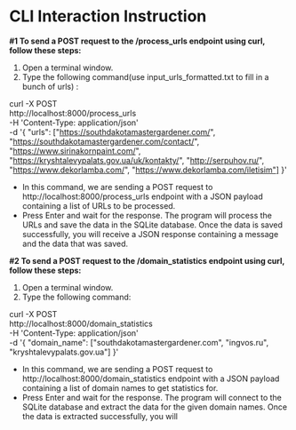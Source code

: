 # CLI Interaction Instruction

**#1 To send a POST request to the /process_urls endpoint using curl, follow these steps:**

1. Open a terminal window.
2. Type the following command(use input_urls_formatted.txt to fill in a bunch of urls) :

curl -X POST \
  http://localhost:8000/process_urls \
   -H 'Content-Type: application/json' \
   -d '{ 
       "urls": ["https://southdakotamastergardener.com/", "https://southdakotamastergardener.com/contact/", "https://www.sirinakornpaint.com/", "https://kryshtalevypalats.gov.ua/uk/kontakty/", "http://serpuhov.ru/", "https://www.dekorlamba.com/", "https://www.dekorlamba.com/iletisim"]
    }'

- In this command, we are sending a POST request to http://localhost:8000/process_urls endpoint with a JSON payload containing a list of URLs to be processed.
- Press Enter and wait for the response. The program will process the URLs and save the data in the SQLite database. Once the data is saved successfully, you will receive a JSON response containing a message and the data that was saved.

**#2 To send a POST request to the **/domain_statistics** endpoint using curl, follow these steps:**

1. Open a terminal window.
2. Type the following command:

curl -X POST \
  http://localhost:8000/domain_statistics \
  -H 'Content-Type: application/json' \
  -d '{
        "domain_name": ["southdakotamastergardener.com", "ingvos.ru", "kryshtalevypalats.gov.ua"]
     }'
     
- In this command, we are sending a POST request to http://localhost:8000/domain_statistics endpoint with a JSON payload containing a list of domain names to get statistics for.
- Press Enter and wait for the response. The program will connect to the SQLite database and extract the data for the given domain names. Once the data is extracted successfully, you will
